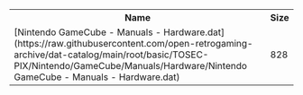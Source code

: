 <table>
<tr><th>Name</th><th>Size</th></tr>
<tr><td>
[Nintendo GameCube - Manuals - Hardware.dat](https://raw.githubusercontent.com/open-retrogaming-archive/dat-catalog/main/root/basic/TOSEC-PIX/Nintendo/GameCube/Manuals/Hardware/Nintendo GameCube - Manuals - Hardware.dat)
</td><td>828</td></tr>
</table>
